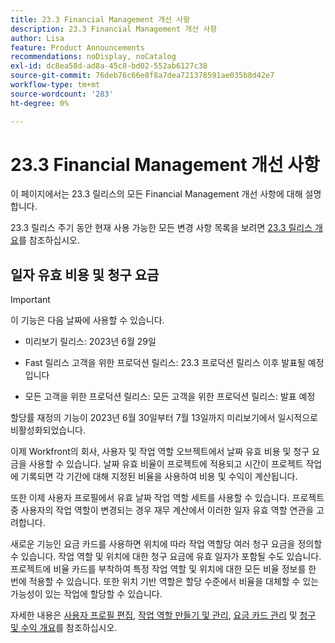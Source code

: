 ```yaml
---
title: 23.3 Financial Management 개선 사항
description: 23.3 Financial Management 개선 사항
author: Lisa
feature: Product Announcements
recommendations: noDisplay, noCatalog
exl-id: dc8ea58d-ad8a-45c8-bd02-552ab6127c38
source-git-commit: 76deb76c66e8f8a7dea721378591ae035b8d42e7
workflow-type: tm+mt
source-wordcount: '283'
ht-degree: 0%

---
```


# 23.3 Financial Management 개선 사항

이 페이지에서는 23.3 릴리스의 모든 Financial Management 개선 사항에 대해 설명합니다.

23.3 릴리스 주기 동안 현재 사용 가능한 모든 변경 사항 목록을 보려면 [23.3 릴리스 개요](/help/quicksilver/product-announcements/product-releases/23.3-release-activity/23-3-release-overview.md)를 참조하십시오.

## 일자 유효 비용 및 청구 요금


>[!IMPORTANT]
>
>이 기능은 다음 날짜에 사용할 수 있습니다.
>
>* 미리보기 릴리스: 2023년 6월 29일
>
>* Fast 릴리스 고객을 위한 프로덕션 릴리스: 23.3 프로덕션 릴리스 이후 발표될 예정입니다
>
>* 모든 고객을 위한 프로덕션 릴리스: 모든 고객을 위한 프로덕션 릴리스: 발표 예정
>
>할당률 재정의 기능이 2023년 6월 30일부터 7월 13일까지 미리보기에서 일시적으로 비활성화되었습니다.


이제 Workfront의 회사, 사용자 및 작업 역할 오브젝트에서 날짜 유효 비용 및 청구 요금을 사용할 수 있습니다. 날짜 유효 비율이 프로젝트에 적용되고 시간이 프로젝트 작업에 기록되면 각 기간에 대해 지정된 비율을 사용하여 비용 및 수익이 계산됩니다.

또한 이제 사용자 프로필에서 유효 날짜 작업 역할 세트를 사용할 수 있습니다. 프로젝트 중 사용자의 작업 역할이 변경되는 경우 재무 계산에서 이러한 일자 유효 역할 연관을 고려합니다.

새로운 기능인 요금 카드를 사용하면 위치에 따라 작업 역할당 여러 청구 요금을 정의할 수 있습니다. 작업 역할 및 위치에 대한 청구 요금에 유효 일자가 포함될 수도 있습니다. 프로젝트에 비율 카드를 부착하여 특정 작업 역할 및 위치에 대한 모든 비율 정보를 한 번에 적용할 수 있습니다. 또한 위치 기반 역할은 할당 수준에서 비율을 대체할 수 있는 가능성이 있는 작업에 할당할 수 있습니다.

자세한 내용은 [사용자 프로필 편집](/help/quicksilver/administration-and-setup/add-users/create-and-manage-users/edit-a-users-profile.md), [작업 역할 만들기 및 관리](/help/quicksilver/administration-and-setup/set-up-workfront/organizational-setup/create-manage-job-roles.md), [요금 카드 관리](/help/quicksilver/administration-and-setup/set-up-workfront/configure-system-defaults/manage-rate-cards.md) 및 [청구 및 수익 개요](/help/quicksilver/manage-work/projects/project-finances/billing-and-revenue-overview.md)를 참조하십시오.
